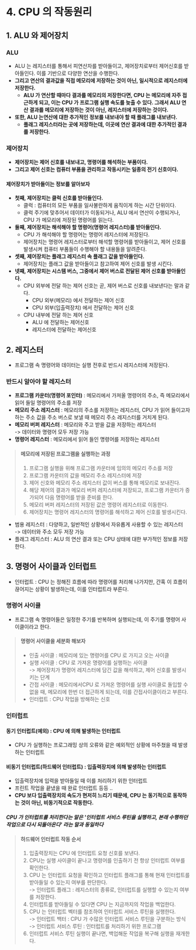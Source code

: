 # 4. CPU 의 작동원리

## 1. ALU 와 제어장치&#x20;

### ALU

* ALU 는 레지스터를 통해서 피연산자를 받아들이고, 제어장치로부터 제어신호를 받아들인다. 이를 기반으로 다양한 연산을 수행한다.
* **그리고 연산의 결과값을 직접 메모리에 저장하는 것이 아닌, 일시적으로 레지스터에 저장한다.**
  * **ALU 가 연산할 때마다 결과를 메모리의 저장한다면, CPU 는 메모리에 자주 접근하게 되고, 이는 CPU 가 프로그램 실행 속도를 늦출 수 있다. 그래서 ALU 연산 결과를 메모리에 저장하는 것이 아닌, 레지스터에 저장하는 것이다.**&#x20;
* **또한, ALU 는연산에 대한 추가적인 정보를 내보내야 할 때 플래그를 내보낸다.**&#x20;
  * **플래그 레지스터라는 곳에  저장하는데, 이곳에 연산 결과에 대한 추가적인 결과를 저장한다.**

### 제어장치

* **제어장치는 제어 신호를 내보내고, 명령어를 해석하는 부품이다.**&#x20;
* **그리고 제어 신호는 컴퓨터 부품을 관리하고 작동시키는 일종의 전기 신호이다.**&#x20;

#### 제어장치가 받아들이는 정보를 알아보자&#x20;

* **첫째, 제어장치는 클럭 신호를 받아들인다.**&#x20;
  * 클럭 : 컴퓨터의 모든 부품을 일사불란하게 움직이게 하는 시간 단위이다.&#x20;
  * 클럭 주기에 맞추어서 데이터가 이동되거나, ALU 에서 연산이 수행되거나, CPU 가 메모리에 저장된 명령어를 읽는다.&#x20;
* **둘째, 제어장치는 해석해야 할 명령어(명령어 레지스터)를 받아들인다.**&#x20;
  * CPU 가 해석해야 할 명령어는 명령어 레지스터에 저장된다.&#x20;
  * 제어장치는 명령어 레지스터로부터 해석할 명령어를 받아들이고, 제어 신호를 발생시켜 컴퓨터 부품들이 수행해야 할 내용들을 알려준다.&#x20;
* **셋째, 제어장치는 플래그 레지스터 속 플래그 값을 받아들인다.**&#x20;
  * 제어장치는 플래그 값을 받아들이고 참고하여 제어 신호를 발생 시킨다.&#x20;
* **넷째, 제어장치는 시스템 버스, 그중에서 제어 버스로 전달된 제어 신호를 받아들인다.**&#x20;
  * CPU 외부에 전달 하는 제어 신호는 곧, 제어 버스로 신호를 내보낸다는 말과 같다.&#x20;
    * CPU 외부(메모리) 에서 전달하는 제어 신호&#x20;
    * CPU 외부(입출력장치) 에서 전달하는 제어 신호&#x20;
  * CPU 내부에 전달 하는 제어 신호&#x20;
    * ALU 에 전달하는 제어신호&#x20;
    * 레지스터에 전달하는 제어신호

## 2. 레지스터

* 프로그램 속 명령어와 데이터는 실행 전후로 반드시 레지스터에 저장된다.&#x20;

### 반드시 알아야 할 레지스터&#x20;

* **프로그램 카운터(명령어 포인터)** : 메모리에서 가져올 명령어의 주소, 즉 메모리에서 읽어 들일 명령어의 주소를 저장
* **메모리 주소 레지스터** : 메모리의 주소를 저장하는 레지스터, CPU 가 읽어 들이고자 하는 주소 값을 주소 버스로 보낼 때 메모리 주소 레지스터를 거치게 된다.&#x20;
* **메모리 버퍼 레지스터** : 메모리와 주고 받을 값을 저장하는 레지스터 \
  \-> 데이터와 명령어 모두 저장 가능
* **명령어 레지스터** : 메모리에서 읽어 들인 명령어를 저장하는 레지스터

> #### 메모리에 저장된 프로그램을 실행하는 과정&#x20;
>
> 1. 프로그램 실행을 위해 프로그램 카운터에 임의의 메모리 주소를 저장&#x20;
> 2. 프로그램 카운터의 값을 메모리 주소 레지스터에 저장&#x20;
> 3. 제어 신호와 메모리 주소 레지스터 값이 버스를 통해 메모리로 보내진다.&#x20;
> 4. 해당 제어의 결과가 메모리 버퍼 레지스터에 저장되고, 프로그램 카운터가 증가되어 다음 명령어를 받을 준비를 한다.&#x20;
> 5. 메모리 버퍼 레지스터의 저장된 값은 명령어 레지스터로 이동한다.&#x20;
> 6. 제어장치는 명령어 레지스터의 명령어를 해석하고 제어 신호를 발생시킨다.&#x20;

* 범용 레지스터 : 다양하고, 일반적인 상황에서 자유롭게 사용할 수 있는 레지스터\
  \->  데이터와  주소 모두 저장 가능
* 플래그 레지스터 : ALU 의 연산 결과 또는 CPU 상태에 대한 부가적인 정보를 저장한다.&#x20;

## 3. 명령어 사이클과 인터럽트&#x20;

* 인터럽트 : CPU 는 정해진 흐름에 따라 명령어를 처리해 나가지만, 간혹 이 흐름이 끊어지는 상황이 발생하는데, 이를 인터럽트라 부른다.&#x20;

### 명령어 사이클&#x20;

* 프로그램 속 명령어들은 일정한 주기를 반복하며 실행되는데, 이 주기를 명령어 사이클이라고 한다.&#x20;

> #### 명령어 사이클을 세분화 해보자&#x20;
>
> * 인출 사이클 : 메모리에 있는 명령어를 CPU 로 가지고 오는 사이클&#x20;
> * 실행 사이클 : CPU 로 가져온 명령어를 실행하는 사이클 \
>   \-> 제어장치가 명령어 레지스터에 담긴 값을 해석하고, 제어 신호를 발생시키는 단계&#x20;
> * 간접 사이클 : 메모리에서CPU 로 가져온 명령어를 실행 사이클로 돌입할 수 없을 때, 메모리에 한번 더 접근하게 되는데, 이를 간접사이클이라고 부른다.&#x20;
> * 인터럽트 : CPU 작업을 방해하는 신호

### 인터럽트

#### **동기 인터럽트(예외)** : CPU 에 의해 발생하는 인터럽트&#x20;

* CPU 가 실행하는 프로그래밍 상의 오류와 같은 예외적인 상황에 마주쳤을 때 발생하는 인터럽트

#### **비동기 인터럽트(하드웨어 인터럽트)** : 입출력장치에 의해 발생하는 인터럽트&#x20;

* 입출력장치에 입력을 받아들일 때 이를 처리하기 위한 인터럽트
* 프린트 작업을 끝냈을 때 완료 인터럽트 등등 ..
* **CPU 보다 입출력장치의 속도가 현저히 느리기 때문에, CPU 는 동기적으로 동작하는 것이 아닌, 비동기적으로 작동한다.**&#x20;

#### _**CPU 가 인터럽트를 처리한다는 말은 '인터럽트 서비스 루틴을 실행하고, 본래 수행하던 작업으로 다시 되돌아온다' 라는 말과 동일하다**_

> #### 하드웨어 인터럽트 작동 순서&#x20;
>
> 1. 입출력장치는 CPU 에 인터럽트 요청 신호를 보낸다.&#x20;
> 2. CPU는 실행 사이클이 끝나고 명령어를 인출하기 전 항상 인터럽트 여부를 확인한다.&#x20;
> 3. CPU 는 인터럽트 요청을 확인하고 인터럽트 플래그를 통해 현재 인터럽트를 받아들일 수 있는지 여부를 판단한다. \
>    \-> 인터럽트 플래그 : 레지스터의 종류로, 인터럽트를 실행할 수 있는지 여부를 저장한다.
> 4. 인터럽트를 받아들일 수 있다면 CPU 는 지금까지의 작업을 백업한다.&#x20;
> 5. CPU 는 인터럽트 벡터를 참조하여 인터럽트 서비스 루틴을 실행한다. \
>    \-> 인터럽트 백터 : CPU 가  수많은 인터럽트 서비스 루틴을 구분하는 방식\
>    \-> 인터럽트 서비스 루틴 : 인터럽트를 처리하기 위한 프로그램
> 6. 인터럽트 서비스 루틴 실행이 끝나면, 백업해둔 작업을 복구해 실행을 재개한다.&#x20;

